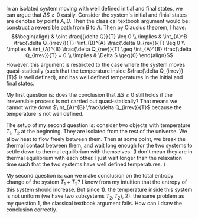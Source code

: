 In an isolated system moving with well defined initial and final states, we can argue that $\Delta S\geq{0}$ easily. Consider the system's initial and finial states are denotes by points $A,B$. Then the classical textbook argument would be: construct a reversible path from $B$ to $A$. Then by Clausius theorem, I have:
$$\begin{align}
 & \oint \frac{{\delta Q}}{T} \leq 0 \\
\implies & \int_{A}^B \frac{\delta Q_{irrev}}{T}+\int_{B}^{A} \frac{\delta Q_{rev}}{T} \leq 0 \\
  \implies  & \int_{A}^{B} \frac{\delta Q_{rev}}{T} \geq \int_{A}^{B} \frac{\delta Q_{irrev}}{T} = 0 \\
\implies & \Delta S \geq{0}
\end{align}$$
However, this argument is restricted to the case where the system moves quasi-statically (such that the temperature inside $\frac{\delta Q_{irrev}}{T}$ is well defined), and has well defined temperatures in the initial and final states. 

My first question is: does the conclusion that $\Delta S\geq 0$ still holds if the irreversible process is not carried out quasi-statically? That means we cannot write down $\int_{A}^{B} \frac{\delta Q_{irrev}}{T}$ because the temperature is not well defined.

The setup of my second question is: consider two objects with temperature $T_{1},T_{2}$ at the beginning. They are isolated from the rest of the universe. We allow heat to flow freely between them. Then at some point, we break the thermal contact between them, and wait long enough for the two systems to settle down to thermal equilibrium with themselves. (I don't mean they are in thermal equilibrium with each other. I just wait longer than the relaxation time such that the two systems have well defined temperatures. ) 

My second question is: can we make conclusion on the total entropy change of the system $T_{1}+T_{2}$? I know from my intuition that the entropy of this system should increase. But since 1). the temperature inside this system is not uniform (we have two subsystems $T_{2},T_{2}$), 2). the same problem as my question 1, the classical textbook argument fails. How can I draw the conclusion correctly.




